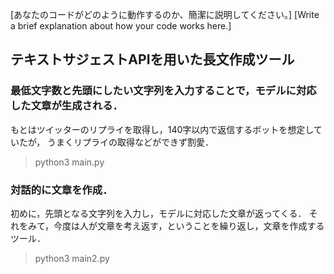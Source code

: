 [あなたのコードがどのように動作するのか、簡潔に説明してください。]
[Write a brief explanation about how your code works here.]

## テキストサジェストAPIを用いた長文作成ツール

### 最低文字数と先頭にしたい文字列を入力することで，モデルに対応した文章が生成される．

もとはツイッターのリプライを取得し，140字以内で返信するボットを想定していたが，
うまくリプライの取得などができず割愛．

> python3 main.py


### 対話的に文章を作成．

初めに，先頭となる文字列を入力し，モデルに対応した文章が返ってくる．
それをみて，今度は人が文章を考え返す，ということを繰り返し，文章を作成するツール．

> python3 main2.py
